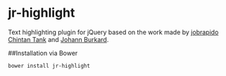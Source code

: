 jr-highlight
============

Text highlighting plugin for jQuery based on the work made by [jobrapido](jobrapido) [Chintan Tank](https://github.com/tankchintan) and [Johann Burkard](http://johannburkard.de/).

##Installation via Bower

`bower install jr-highlight`
